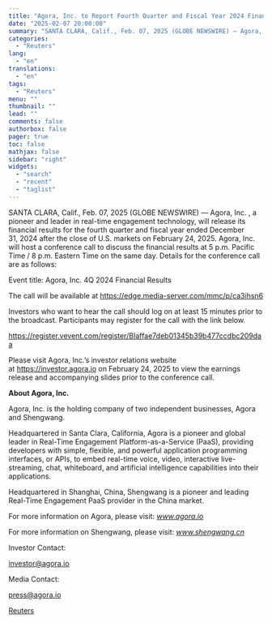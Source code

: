 ```yaml
---
title: "Agora, Inc. to Report Fourth Quarter and Fiscal Year 2024 Financial Results on February 24, 2025"
date: "2025-02-07 20:00:00"
summary: "SANTA CLARA, Calif., Feb. 07, 2025 (GLOBE NEWSWIRE) — Agora, Inc. , a pioneer and leader in real-time engagement technology, will release its financial results for the fourth quarter and fiscal year ended December 31, 2024 after the close of U.S. markets on February 24, 2025. Agora, Inc. will host..."
categories:
  - "Reuters"
lang:
  - "en"
translations:
  - "en"
tags:
  - "Reuters"
menu: ""
thumbnail: ""
lead: ""
comments: false
authorbox: false
pager: true
toc: false
mathjax: false
sidebar: "right"
widgets:
  - "search"
  - "recent"
  - "taglist"
---
```


SANTA CLARA, Calif., Feb. 07, 2025 (GLOBE NEWSWIRE) — Agora, Inc. , a pioneer and leader in real-time engagement technology, will release its financial results for the fourth quarter and fiscal year ended December 31, 2024 after the close of U.S. markets on February 24, 2025. Agora, Inc. will host a conference call to discuss the financial results at 5 p.m. Pacific Time / 8 p.m. Eastern Time on the same day. Details for the conference call are as follows:

Event title: Agora, Inc. 4Q 2024 Financial Results

The call will be available at https://edge.media-server.com/mmc/p/ca3ihsn6

Investors who want to hear the call should log on at least 15 minutes prior to the broadcast. Participants may register for the call with the link below.

https://register.vevent.com/register/BIaffae7deb01345b39b477ccdbc209daa

Please visit Agora, Inc.’s investor relations website at https://investor.agora.io on February 24, 2025 to view the earnings release and accompanying slides prior to the conference call.

**About Agora, Inc.**

Agora, Inc. is the holding company of two independent businesses, Agora and Shengwang.

Headquartered in Santa Clara, California, Agora is a pioneer and global leader in Real-Time Engagement Platform-as-a-Service (PaaS), providing developers with simple, flexible, and powerful application programming interfaces, or APIs, to embed real-time voice, video, interactive live-streaming, chat, whiteboard, and artificial intelligence capabilities into their applications.

Headquartered in Shanghai, China, Shengwang is a pioneer and leading Real-Time Engagement PaaS provider in the China market.

For more information on Agora, please visit: *www.agora.io*

For more information on Shengwang, please visit: *www.shengwang.cn*

Investor Contact:

investor@agora.io

Media Contact:

press@agora.io

[Reuters](https://www.tradingview.com/news/reuters.com,2025-02-07:newsml_GNXtLXK1:0-agora-inc-to-report-fourth-quarter-and-fiscal-year-2024-financial-results-on-february-24-2025/)
